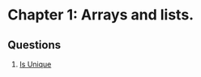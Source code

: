 # Chapter 1: Arrays and lists.

## Questions

1. [Is Unique](src/main/java/com/byam/cracking_code_interview/app/chapter1/q_01_is_unique)
